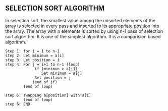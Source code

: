## SELECTION SORT ALGORITHM  
In selection sort, the smallest value among the unsorted elements of the array is selected in every pass and inserted to its appropriate position into the array.
The array with n elements is sorted by using n-1 pass of selection sort algorithm. It is one of the simplest algorithm. It is a comparision based algorithm.
```
Step 1: for i = 1 to n-1
step 2: Let minimum = a[i]
step 3: Let position = i
step 4: For j = i+1 to n-1 (loop)
             if (minimun > a[j])
                Set minimum = a[j]
             Set position = j
            (end of if)
        (end of loop)
        
step 5: swapping a[position] with a[i]
        (end of loop)
step 6: END
```


